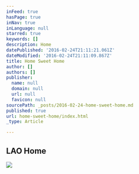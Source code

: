 ```yaml
---
inFeed: true
hasPage: true
inNav: true
inLanguage: null
starred: true
keywords: []
description: Home
datePublished: '2016-02-24T21:11:21.061Z'
dateModified: '2016-02-24T21:11:09.867Z'
title: Home Sweet Home
author: []
authors: []
publisher:
  name: null
  domain: null
  url: null
  favicon: null
sourcePath: _posts/2016-02-24-home-sweet-home.md
published: true
url: home-sweet-home/index.html
_type: Article

---
```

## LAO Home
![](https://the-grid-user-content.s3-us-west-2.amazonaws.com/64881af8-0e73-416b-b084-76f3553f2abe.JPG)